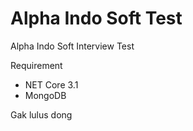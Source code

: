 # Alpha Indo Soft Test
Alpha Indo Soft Interview Test

Requirement
- NET Core 3.1
- MongoDB


Gak lulus dong
